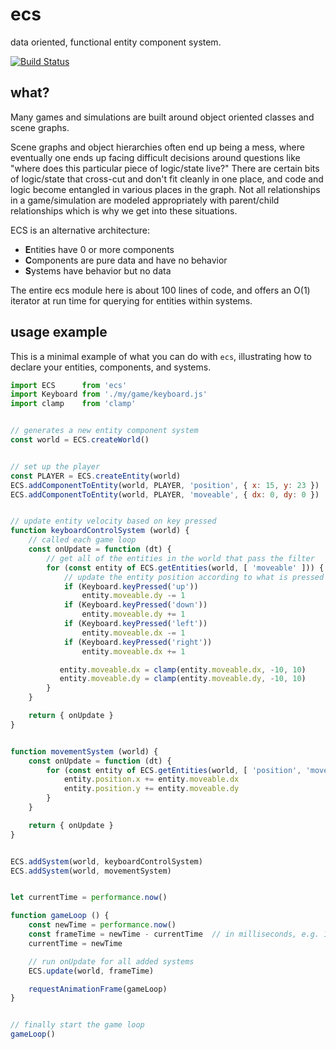 # ecs

data oriented, functional entity component system.

[![Build Status](https://travis-ci.org/mreinstein/ecs.svg?branch=master)](https://travis-ci.org/mreinstein/ecs)


## what?

Many games and simulations are built around object oriented classes and scene graphs.

Scene graphs and object hierarchies often end up being a mess, where eventually one ends up facing difficult decisions around questions like "where does this particular piece of logic/state live?" There are certain bits of logic/state that cross-cut and don't fit cleanly in one place, and code and logic become entangled in various places in the graph.  Not all relationships in a game/simulation are modeled appropriately with parent/child relationships which is why we get into these situations.


ECS is an alternative architecture:

* **E**ntities have 0 or more components
* **C**omponents are pure data and have no behavior
* **S**ystems have behavior but no data

The entire ecs module here is about 100 lines of code, and offers an O(1) iterator at run time for querying for entities within systems.


## usage example

This is a minimal example of what you can do with `ecs`, illustrating how to declare
your entities, components, and systems.

```javascript
import ECS      from 'ecs'
import Keyboard from './my/game/keyboard.js'
import clamp    from 'clamp'


// generates a new entity component system
const world = ECS.createWorld()


// set up the player
const PLAYER = ECS.createEntity(world)
ECS.addComponentToEntity(world, PLAYER, 'position', { x: 15, y: 23 })
ECS.addComponentToEntity(world, PLAYER, 'moveable', { dx: 0, dy: 0 })


// update entity velocity based on key pressed
function keyboardControlSystem (world) {
    // called each game loop
    const onUpdate = function (dt) {
        // get all of the entities in the world that pass the filter
        for (const entity of ECS.getEntities(world, [ 'moveable' ])) {
            // update the entity position according to what is pressed
            if (Keyboard.keyPressed('up'))
                entity.moveable.dy -= 1
            if (Keyboard.keyPressed('down'))
                entity.moveable.dy += 1
            if (Keyboard.keyPressed('left'))
                entity.moveable.dx -= 1
            if (Keyboard.keyPressed('right'))
                entity.moveable.dx += 1

           entity.moveable.dx = clamp(entity.moveable.dx, -10, 10)
           entity.moveable.dy = clamp(entity.moveable.dy, -10, 10)
        }
    }

    return { onUpdate }
}


function movementSystem (world) {
    const onUpdate = function (dt) {
        for (const entity of ECS.getEntities(world, [ 'position', 'moveable' ])) {
            entity.position.x += entity.moveable.dx
            entity.position.y += entity.moveable.dy
        }
    }

    return { onUpdate }
}


ECS.addSystem(world, keyboardControlSystem)
ECS.addSystem(world, movementSystem)


let currentTime = performance.now()

function gameLoop () {
    const newTime = performance.now()
    const frameTime = newTime - currentTime  // in milliseconds, e.g. 16.64356
    currentTime = newTime

    // run onUpdate for all added systems
    ECS.update(world, frameTime)

    requestAnimationFrame(gameLoop)
}


// finally start the game loop
gameLoop()
```
